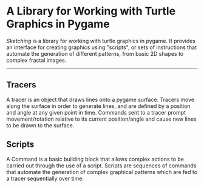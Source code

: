 # A Library for Working with Turtle Graphics in Pygame

_Sketching_ is a library for working with turtle graphics in pygame. It provides an interface for creating graphics using "scripts", or sets of instructions that automate the generation of different patterns, from basic 2D shapes to complex fractal images.

___

## Tracers
A tracer is an object that draws lines onto a pygame surface. Tracers move along the surface in order to generate lines, and are defined by a position and angle at any given point in time. Commands sent to a tracer prompt movement/rotation relative to its current position/angle and cause new lines to be drawn to the surface.

## Scripts
A Command is a basic building block that allows complex actions to be carried out through the use of a script. Scripts are sequences of commands that automate the generation of complex graphical patterns which are fed to a tracer sequentially over time.

